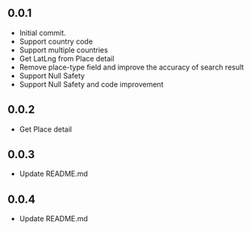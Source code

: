 ## 0.0.1
* Initial commit.  
* Support country code
* Support multiple countries
* Get LatLng from Place detail
* Remove place-type field and improve the accuracy of search result
* Support Null Safety
* Support Null Safety and code improvement

## 0.0.2
* Get Place detail

## 0.0.3
* Update README.md

## 0.0.4
* Update README.md